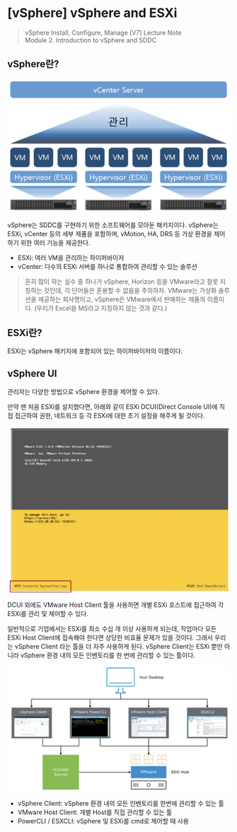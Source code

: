 # [vSphere] vSphere and ESXi

> vSphere Install, Configure, Manage [V7] Lecture Note <br>
> Module 2. Introduction to vSphere and SDDC

## vSphere란?

![](images/2021-09-14-09-18-25.png)

vSphere는 SDDC를 구현하기 위한 소프트웨어를 모아둔 패키지이다. vSphere는 ESXi, vCenter 등의 세부 제품을 포함하며, vMotion, HA, DRS 등 가상 환경을 제어하기 위한 여러 기능을 제공한다.

- ESXi: 여러 VM을 관리하는 하이퍼바이저
- vCenter: 다수의 ESXi 서버를 하나로 통합하여 관리할 수 있는 솔루션

 > 흔히 많이 하는 실수 중 하나가 vSphere, Horizon 등을 VMware라고 잘못 지칭하는 것인데, 각 단어들은 혼용할 수 없음을 주의하자. VMware는 가상화 솔루션을 제공하는 회사명이고, vSphere은 VMware에서 판매하는 제품의 이름이다. (우리가 Excel을 MS라고 지칭하지 않는 것과 같다.)

## ESXi란?

ESXi는 vSphere 패키지에 포함되어 있는 하이퍼바이저의 이름이다.

## vSphere UI

관리자는 다양한 방법으로 vSphere 환경을 제어할 수 있다.

만약 맨 처음 ESXi를 설치했다면, 아래와 같이 ESXi DCUI(Direct Console UI)에 직접 접근하여 권한, 네트워크 등 각 ESXi에 대한 초기 설정을 해주게 될 것이다.

![](images/2021-09-14-18-07-23.png)

DCUI 외에도 VMware Host Client 툴을 사용하면 개별 ESXi 호스트에 접근하여 각 ESXi를 관리 및 제어할 수 있다.

일반적으로 기업에서는 ESXi를 최소 수십 개 이상 사용하게 되는데, 작업마다 모든 ESXi Host Client에 접속해야 한다면 상당한 비효율 문제가 있을 것이다. 그래서 우리는 vSphere Client 라는 툴을 더 자주 사용하게 된다. vSphere Client는 ESXi 뿐만 아니라 vSphere 환경 내의 모든 인벤토리를 한 번에 관리할 수 있는 툴이다.

![](images/2021-09-14-18-00-38.png)

- vSphere Client: vSphere 환경 내의 모든 인벤토리를 한번에 관리할 수 있는 툴
- VMware Host Client: 개별 Host를 직접 관리할 수 있는 툴
- PowerCLI / ESXCLI: vSphere 및 ESXi를 cmd로 제어할 때 사용